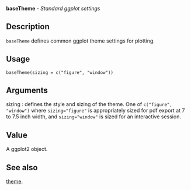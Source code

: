 **baseTheme** - *Standard ggplot settings*

Description
--------------------

`baseTheme` defines common ggplot theme settings for plotting.


Usage
--------------------
```
baseTheme(sizing = c("figure", "window"))
```

Arguments
-------------------

sizing
:   defines the style and sizing of the theme. One of 
`c("figure", "window")` where `sizing="figure"` is appropriately
sized for pdf export at 7 to 7.5 inch width, and `sizing="window"`
is sized for an interactive session.




Value
-------------------

A ggplot2 object.




See also
-------------------

[theme](http://www.rdocumentation.org/packages/ggplot2/topics/theme).



